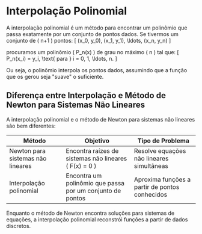 # Interpolação Polinomial

A interpolação polinomial é um método para encontrar um polinômio que passa exatamente por um conjunto de pontos dados. Se tivermos um conjunto de \( n+1 \) pontos:
\[ (x_0, y_0), (x_1, y_1), \ldots, (x_n, y_n) \]

procuramos um polinômio \( P_n(x) \) de grau no máximo \( n \) tal que:
\[ P_n(x_i) = y_i, \text{ para } i = 0, 1, \ldots, n. \]

Ou seja, o polinômio interpola os pontos dados, assumindo que a função que os gerou seja "suave" o suficiente.

## Diferença entre Interpolação e Método de Newton para Sistemas Não Lineares

A interpolação polinomial e o método de Newton para sistemas não lineares são bem diferentes:

| Método | Objetivo | Tipo de Problema |
|--------|----------|------------------|
| Newton para sistemas não lineares | Encontra raízes de sistemas não lineares \( F(x) = 0 \) | Resolve equações não lineares simultâneas |
| Interpolação polinomial | Encontra um polinômio que passa por um conjunto de pontos | Aproxima funções a partir de pontos conhecidos |

Enquanto o método de Newton encontra soluções para sistemas de equações, a interpolação polinomial reconstrói funções a partir de dados discretos.
